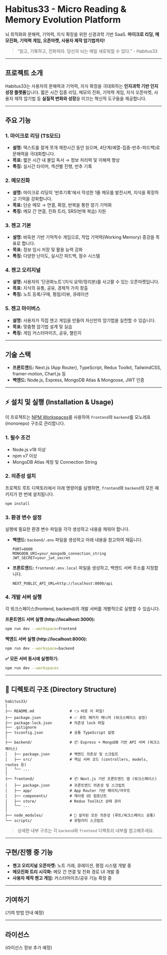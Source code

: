 # Habitus33 - Micro Reading & Memory Evolution Platform

뇌 최적화와 문해력, 기억력, 지식 확장을 위한 신경과학 기반 SaaS.
**마이크로 리딩, 메모진화, 기억력 게임, 오픈마켓, 사용자 제작 암기법까지!**

> “읽고, 기록하고, 진화하라. 당신의 뇌는 매일 새로워질 수 있다.” - Habitus33

---

## 프로젝트 소개

Habitus33는 사용자의 문해력과 기억력, 지식 확장을 극대화하는 **인지과학 기반 인지 성장 플랫폼**입니다.
짧은 시간 집중 리딩, 메모의 진화, 기억력 게임, 지식 오픈마켓, 사용자 제작 암기법 등
**실질적 변화와 성장**을 이끄는 혁신적 도구들을 제공합니다.

---

## 주요 기능

### 1. 마이크로 리딩 (TS모드)
- **설명:** 텍스트를 잘게 쪼개 제한시간 동안 읽으며, 4단계(예열-집중-반추-피드백)로 문해력을 극대화합니다.
- **목표:** 짧은 시간 내 몰입 독서 → 정보 처리력 및 이해력 향상
- **특징:** 실시간 타이머, 섹션별 진행, 반추 기록

### 2. 메모진화
- **설명:** 마이크로 리딩의 '반추기록'에서 작성한 1줄 메모를 발전시켜, 지식을 확장하고 기억을 강화합니다.
- **목표:** 단순 메모 → 연결, 확장, 반복을 통한 장기 기억화
- **특징:** 메모 간 연결, 진화 트리, SRS(반복 복습) 지원

### 3. 젠고 기본
- **설명:** 바둑판 기반 기억착수 게임으로, 작업 기억력(Working Memory) 증강을 목표로 합니다.
- **목표:** 정보 임시 저장 및 활용 능력 강화
- **특징:** 다양한 난이도, 실시간 피드백, 점수 시스템

### 4. 젠고 오리지널
- **설명:** 사용자의 '단권화노트'(지식 요약/정리본)를 사고팔 수 있는 오픈마켓입니다.
- **목표:** 지식의 유통, 공유, 경제적 가치 창출
- **특징:** 노트 등록/구매, 평점/리뷰, 큐레이션

### 5. 젠고 마이버스
- **설명:** 사용자가 직접 젠고 게임을 만들어 자신만의 암기법을 실천할 수 있습니다.
- **목표:** 맞춤형 암기법 설계 및 실습
- **특징:** 게임 커스터마이즈, 공유, 챌린지

---

## 기술 스택

- **프론트엔드:** Next.js (App Router), TypeScript, Redux Toolkit, TailwindCSS, framer-motion, Chart.js 등
- **백엔드:** Node.js, Express, MongoDB Atlas & Mongoose, JWT 인증

---

## ⚡️ 설치 및 실행 (Installation & Usage)

이 프로젝트는 [NPM Workspaces](https://docs.npmjs.com/cli/v7/using-npm/workspaces)를 사용하여 `frontend`와 `backend`를 모노레포(monorepo) 구조로 관리합니다.

### 1. 필수 조건
- Node.js v18 이상
- npm v7 이상
- MongoDB Atlas 계정 및 Connection String

### 2. 의존성 설치
프로젝트 루트 디렉토리에서 아래 명령어를 실행하면, `frontend`와 `backend`의 모든 패키지가 한 번에 설치됩니다.
```bash
npm install
```

### 3. 환경 변수 설정
실행에 필요한 환경 변수 파일을 각각 생성하고 내용을 채워야 합니다.
- **백엔드:** `backend/.env` 파일을 생성하고 아래 내용을 참고하여 채웁니다.
  ```
  PORT=8000
  MONGODB_URI=your_mongodb_connection_string
  JWT_SECRET=your_jwt_secret
  ```
- **프론트엔드:** `frontend/.env.local` 파일을 생성하고, 백엔드 서버 주소를 지정합니다.
  ```
  NEXT_PUBLIC_API_URL=http://localhost:8000/api
  ```

### 4. 개발 서버 실행
각 워크스페이스(frontend, backend)의 개발 서버를 개별적으로 실행할 수 있습니다.

**프론트엔드 서버 실행 (http://localhost:3000):**
```bash
npm run dev --workspace=frontend
```

**백엔드 서버 실행 (http://localhost:8000):**
```bash
npm run dev --workspace=backend
```

**✅ 모든 서버 동시에 실행하기:**
```bash
npm run dev --workspaces
```

---

## 📂 디렉토리 구조 (Directory Structure)

```
habitus33/
│
├── README.md                # 👈 바로 이 파일!
├── package.json             # ✅ 루트 패키지 매니저 (워크스페이스 설정)
├── package-lock.json        # 의존성 lock 파일
├── .gitignore
├── tsconfig.json            # 공통 TypeScript 설정
│
├── backend/                 # 📦 Express + MongoDB 기반 API 서버 (워크스페이스)
│   ├── package.json         # 백엔드 의존성 및 스크립트
│   ├── src/                 # 핵심 서버 코드 (controllers, models, routes 등)
│   └── ...
│
├── frontend/                # 📦 Next.js 기반 프론트엔드 앱 (워크스페이스)
│   ├── package.json         # 프론트엔드 의존성 및 스크립트
│   ├── app/                 # App Router 기반 페이지/라우트
│   ├── components/          # 재사용 UI 컴포넌트
│   ├── store/               # Redux Toolkit 상태 관리
│   └── ...
│
├── node_modules/            # 🤖 설치된 모든 의존성 (루트/워크스페이스 공통)
└── scripts/                 # 유틸리티 스크립트
```
> 상세한 내부 구조는 각 `backend`와 `frontend` 디렉토리 내부를 참고해주세요.

---

## 구현/진행 중 기능

- **젠고 오리지널 오픈마켓:** 노트 거래, 큐레이션, 평점 시스템 개발 중
- **메모진화 트리 시각화:** 메모 간 연결 및 진화 경로 UI 개발 중
- **사용자 제작 젠고 게임:** 커스터마이즈/공유 기능 확장 중

---

## 기여하기

(기여 방법 안내 예정)

---

## 라이선스

(라이선스 정보 추가 예정)